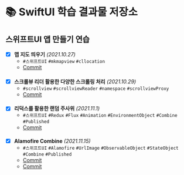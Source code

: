 # 📚 SwiftUI 학습 결과물 저장소
## 스위프트UI 앱 만들기 연습
- [X] **맵 지도 띄우기** *(2021.10.27)*
  - `#스위프트UI` `#mkmapview` `#cllocation`
  - [Commit](https://github.com/devhaute/SwiftUILab/commit/dce6672f65e4abc0b0d62a8be38c61e6f620b135)
####
- [X] **스크롤뷰 리더 활용한 다양한 스크롤링 처리** *(2021.10.29)*
  - `#scrollview` `#scrollviewReader` `#namespace` `#scrollviewProxy`
  - [Commit](https://github.com/devhaute/SwiftUILab/commit/4bdf23a9854448c0e3923d78ffddabbe638a73ef)
####
- [X] **리덕스를 활용한 랜덤 주사위** *(2021.11.1)*
  - `#스위프트UI` `#Redux` `#Flux` `#Animation` `#EnvironmentObject` `#Combine` `#Published`
  - [Commit](https://github.com/devhaute/SwiftUILab/commit/f96bc7f3db33bf37eafbb4603d6cd1044c72ff7a)
####
- [X] **Alamofire Combine** *(2021.11.15)*
  - `#스위프트UI` `#Alamofire` `#UrlImage` `#ObservableObject` `#StateObject` `#Combine` `#Published`
  - [Commit](https://github.com/devhaute/SwiftUILab/commit/40e929553a6c196402465f03d51b28ec940a34a2)
  - [Commit](https://github.com/devhaute/SwiftUILab/commit/d362bccd98c4f9f4cdd9d1a5a40d002f2958bf4f)
####

